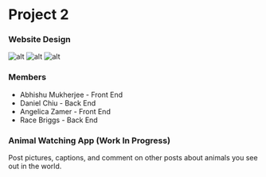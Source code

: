 # Project 2

### Website Design

![alt](https://i.imgur.com/2rY5DFF.jpg)
![alt](https://i.imgur.com/LilQb9i.jpg)
![alt](https://i.imgur.com/EbJqc2u.jpg)




### Members

* Abhishu Mukherjee - Front End
* Daniel Chiu - Back End
* Angelica Zamer - Front End
* Race Briggs - Back End

### Animal Watching App (Work In Progress)

Post pictures, captions, and comment on other posts about animals you see out in the world.

